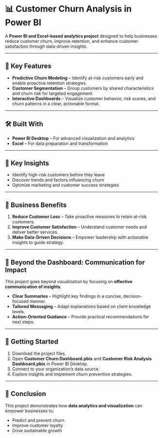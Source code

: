 
# 📊 Customer Churn Analysis in Power BI

A **Power BI and Excel-based analytics project** designed to help businesses reduce customer churn, improve retention, and enhance customer satisfaction through data-driven insights.

---

## 🔑 Key Features

* **Predictive Churn Modeling** – Identify at-risk customers early and enable proactive retention strategies.
* **Customer Segmentation** – Group customers by shared characteristics and churn risk for targeted engagement.
* **Interactive Dashboards** – Visualize customer behavior, risk scores, and churn patterns in a clear, actionable format.

---

## 🛠️ Built With

* **Power BI Desktop** – For advanced visualization and analytics
* **Excel** – For data preparation and transformation

---

## 📌 Key Insights

* Identify high-risk customers before they leave
* Discover trends and factors influencing churn
* Optimize marketing and customer success strategies


---

## 🎯 Business Benefits

1. **Reduce Customer Loss** – Take proactive measures to retain at-risk customers.
2. **Improve Customer Satisfaction** – Understand customer needs and deliver better services.
3. **Make Data-Driven Decisions** – Empower leadership with actionable insights to guide strategy.

---

## 💬 Beyond the Dashboard: Communication for Impact

This project goes beyond visualization by focusing on **effective communication of insights**.

* **Clear Summaries** – Highlight key findings in a concise, decision-focused manner.
* **Tailored Messaging** – Adapt explanations based on client knowledge levels.
* **Action-Oriented Guidance** – Provide practical recommendations for next steps.


---

## 🚀 Getting Started

1. Download the project files.
2. Open **Customer Churn Dashboard.pbix** and **Customer Risk Analysis Dashboard.pbix** in Power BI Desktop.
3. Connect to your organization’s data source.
4. Explore insights and implement churn prevention strategies.

---

## 📌 Conclusion

This project demonstrates how **data analytics and visualization** can empower businesses to:

* Predict and prevent churn
* Improve customer loyalty
* Drive sustainable growth
